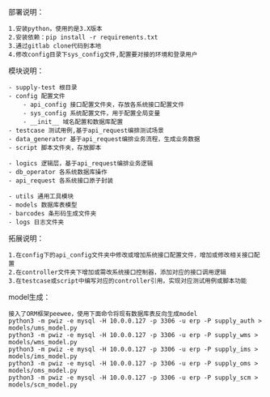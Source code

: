 部署说明：

    1.安装python，使用的是3.X版本
    2.安装依赖：pip install -r requirements.txt
    3.通过gitlab clone代码到本地
    4.修改config目录下sys_config文件,配置要对接的环境和登录用户

模块说明：

    - supply-test 根目录
    - config 配置文件
        - api_config 接口配置文件夹，存放各系统接口配置文件
        - sys_config 系统配置文件，用于配置全局变量
        - __init__ 域名配置和数据库配置
    - testcase 测试用例,基于api_request编排测试场景
    - data_generator 基于api_request编排业务流程，生成业务数据
    - script 脚本文件夹，存放脚本

    - logics 逻辑层，基于api_request编排业务逻辑
    - db_operator 各系统数据库操作
    - api_request 各系统接口原子封装

    - utils 通用工具模块
    - models 数据库表模型
    - barcodes 条形码生成文件夹
    - logs 日志文件夹


拓展说明：

    1.在config下的api_config文件夹中修改或增加系统接口配置文件，增加或修改相关接口配置
    2.在controller文件夹下增加或需改系统接口控制器，添加对应的接口调用逻辑
    3.在testcase或script中编写对应的controller引用，实现对应测试用例或脚本功能
    

model生成：

    接入了ORM框架peewee，使用下面命令将现有数据库表反向生成model
    python3 -m pwiz -e mysql -H 10.0.0.127 -p 3306 -u erp -P supply_auth > models/ums_model.py
    python3 -m pwiz -e mysql -H 10.0.0.127 -p 3306 -u erp -P supply_wms > models/wms_model.py
    python3 -m pwiz -e mysql -H 10.0.0.127 -p 3306 -u erp -P supply_ims > models/ims_model.py
    python3 -m pwiz -e mysql -H 10.0.0.127 -p 3306 -u erp -P supply_oms > models/oms_model.py
    python3 -m pwiz -e mysql -H 10.0.0.127 -p 3306 -u erp -P supply_scm > models/scm_model.py